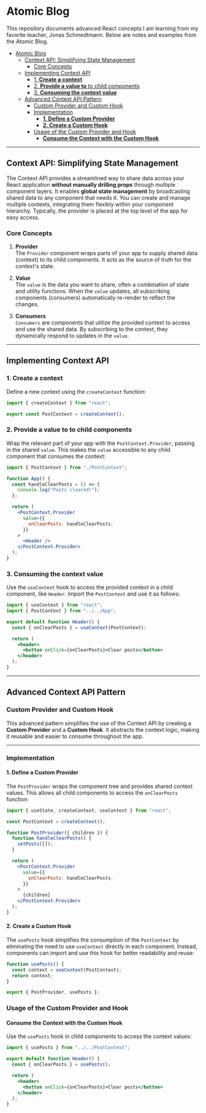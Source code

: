 <!-- @format -->

# Atomic Blog

This repository documents advanced React concepts I am learning from my favorite teacher, Jonas Schmedtmann. Below are notes and examples from the Atomic Blog.

- [Atomic Blog](#atomic-blog)
  - [Context API: Simplifying State Management](#context-api-simplifying-state-management)
    - [Core Concepts](#core-concepts)
  - [Implementing Context API](#implementing-context-api)
    - [1. **Create a context**](#1-create-a-context)
    - [2. **Provide a value to** to child components](#2-provide-a-value-to-to-child-components)
    - [3. **Consuming the context value**](#3-consuming-the-context-value)
  - [Advanced Context API Pattern](#advanced-context-api-pattern)
    - [Custom Provider and Custom Hook](#custom-provider-and-custom-hook)
    - [Implementation](#implementation)
      - [**1. Define a Custom Provider**](#1-define-a-custom-provider)
      - [**2. Create a Custom Hook**](#2-create-a-custom-hook)
    - [Usage of the Custom Provider and Hook](#usage-of-the-custom-provider-and-hook)
      - [**Consume the Context with the Custom Hook**](#consume-the-context-with-the-custom-hook)

---

## Context API: Simplifying State Management

The Context API provides a streamlined way to share data across your React application **without manually drilling props** through multiple component layers. It enables **global state management** by broadcasting shared data to any component that needs it. You can create and manage multiple contexts, integrating them flexibly within your component hierarchy. Typically, the provider is placed at the top level of the app for easy access.

### Core Concepts

1. **Provider**  
   The `Provider` component wraps parts of your app to supply shared data (context) to its child components. It acts as the source of truth for the context's state.

2. **Value**  
   The `value` is the data you want to share, often a combination of state and utility functions. When the `value` updates, all subscribing components (consumers) automatically re-render to reflect the changes.

3. **Consumers**  
   `Consumers` are components that utilize the provided context to access and use the shared data. By subscribing to the context, they dynamically respond to updates in the `value`.

---

## Implementing Context API

### 1. **Create a context**

Define a new context using the `createContext` function:

```jsx
import { createContext } from "react";

export const PostContext = createContext();
```

### 2. **Provide a value to** to child components

Wrap the relevant part of your app with the `PostContext.Provider`, passing in the shared `value`. This makes the `value` accessible to any child component that consumes the context:

```jsx
import { PostContext } from "./PostContext";

function App() {
  const handleClearPosts = () => {
    console.log("Posts cleared!");
  };

  return (
    <PostContext.Provider
      value={{
        onClearPosts: handleClearPosts,
      }}
    >
      <Header />
    </PostContext.Provider>
  );
}
```

### 3. **Consuming the context value**

Use the `useContext` hook to access the provided context in a child component, like `Header`. Import the `PostContext` and use it as follows:

```jsx
import { useContext } from "react";
import { PostContext } from "../../App";

export default function Header() {
  const { onClearPosts } = useContext(PostContext);

  return (
    <header>
      <button onClick={onClearPosts}>Clear posts</button>
    </header>
  );
}
```

---

## Advanced Context API Pattern

### Custom Provider and Custom Hook

This advanced pattern simplifies the use of the Context API by creating a **Custom Provider** and a **Custom Hook**. It abstracts the context logic, making it reusable and easier to consume throughout the app.

---

### Implementation

#### **1. Define a Custom Provider**

The `PostProvider` wraps the component tree and provides shared context values. This allows all child components to access the `onClearPosts` function:

```jsx
import { useState, createContext, useContext } from "react";

const PostContext = createContext();

function PostProvider({ children }) {
  function handleClearPosts() {
    setPosts([]);
  }

  return (
    <PostContext.Provider
      value={{
        onClearPosts: handleClearPosts,
      }}
    >
      {children}
    </PostContext.Provider>
  );
}
```

#### **2. Create a Custom Hook**

The `usePosts` hook simplifies the consumption of the `PostContext` by eliminating the need to use `useContext` directly in each component. Instead, components can import and use this hook for better readability and reuse:

```jsx
function usePosts() {
  const context = useContext(PostContext);
  return context;
}

export { PostProvider, usePosts };
```

### Usage of the Custom Provider and Hook

#### **Consume the Context with the Custom Hook**

Use the `usePosts` hook in child components to access the context values:

```jsx
import { usePosts } from "../../PostContext";

export default function Header() {
  const { onClearPosts } = usePosts();

  return (
    <header>
      <button onClick={onClearPosts}>Clear posts</button>
    </header>
  );
}
```
